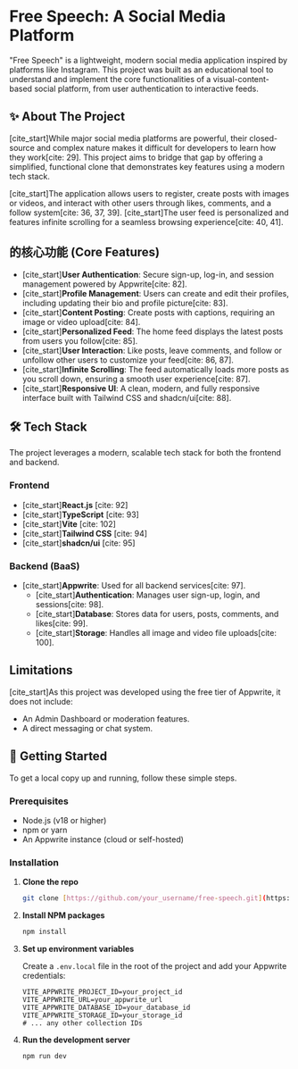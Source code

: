 # Free Speech: A Social Media Platform 

"Free Speech" is a lightweight, modern social media application inspired by platforms like Instagram. This project was built as an educational tool to understand and implement the core functionalities of a visual-content-based social platform, from user authentication to interactive feeds.

## ✨ About The Project

[cite_start]While major social media platforms are powerful, their closed-source and complex nature makes it difficult for developers to learn how they work[cite: 29]. This project aims to bridge that gap by offering a simplified, functional clone that demonstrates key features using a modern tech stack.

[cite_start]The application allows users to register, create posts with images or videos, and interact with other users through likes, comments, and a follow system[cite: 36, 37, 39]. [cite_start]The user feed is personalized and features infinite scrolling for a seamless browsing experience[cite: 40, 41].

## 的核心功能 (Core Features)

* [cite_start]**User Authentication**: Secure sign-up, log-in, and session management powered by Appwrite[cite: 82].
* [cite_start]**Profile Management**: Users can create and edit their profiles, including updating their bio and profile picture[cite: 83].
* [cite_start]**Content Posting**: Create posts with captions, requiring an image or video upload[cite: 84].
* [cite_start]**Personalized Feed**: The home feed displays the latest posts from users you follow[cite: 85].
* [cite_start]**User Interaction**: Like posts, leave comments, and follow or unfollow other users to customize your feed[cite: 86, 87].
* [cite_start]**Infinite Scrolling**: The feed automatically loads more posts as you scroll down, ensuring a smooth user experience[cite: 87].
* [cite_start]**Responsive UI**: A clean, modern, and fully responsive interface built with Tailwind CSS and shadcn/ui[cite: 88].

## 🛠️ Tech Stack

The project leverages a modern, scalable tech stack for both the frontend and backend.

### Frontend
* [cite_start]**React.js** [cite: 92]
* [cite_start]**TypeScript** [cite: 93]
* [cite_start]**Vite** [cite: 102]
* [cite_start]**Tailwind CSS** [cite: 94]
* [cite_start]**shadcn/ui** [cite: 95]

### Backend (BaaS)
* [cite_start]**Appwrite**: Used for all backend services[cite: 97].
    * [cite_start]**Authentication**: Manages user sign-up, login, and sessions[cite: 98].
    * [cite_start]**Database**: Stores data for users, posts, comments, and likes[cite: 99].
    * [cite_start]**Storage**: Handles all image and video file uploads[cite: 100].

## Limitations

[cite_start]As this project was developed using the free tier of Appwrite, it does not include:
* An Admin Dashboard or moderation features.
* A direct messaging or chat system.

## 🚀 Getting Started

To get a local copy up and running, follow these simple steps.

### Prerequisites

* Node.js (v18 or higher)
* npm or yarn
* An Appwrite instance (cloud or self-hosted)

### Installation

1.  **Clone the repo**
    ```sh
    git clone [https://github.com/your_username/free-speech.git](https://github.com/your_username/free-speech.git)
    ```
2.  **Install NPM packages**
    ```sh
    npm install
    ```
3.  **Set up environment variables**

    Create a `.env.local` file in the root of the project and add your Appwrite credentials:

    ```
    VITE_APPWRITE_PROJECT_ID=your_project_id
    VITE_APPWRITE_URL=your_appwrite_url
    VITE_APPWRITE_DATABASE_ID=your_database_id
    VITE_APPWRITE_STORAGE_ID=your_storage_id
    # ... any other collection IDs
    ```

4.  **Run the development server**
    ```sh
    npm run dev
    ```